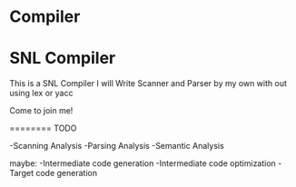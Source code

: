 Compiler
========

SNL Compiler
========
This is a SNL Compiler
I will Write Scanner and Parser by my own
with out using lex or yacc

Come to join me!

========
TODO

-Scanning Analysis
-Parsing Analysis
-Semantic Analysis

maybe:
-Intermediate code generation
-Intermediate code optimization
-Target code generation
